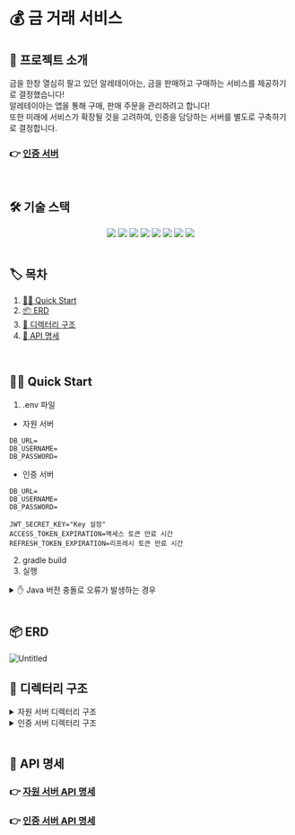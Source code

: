 # 💰 금 거래 서비스
## 💬 프로젝트 소개
금을 한창 열심히 팔고 있던 알레테이아는, 금을 판매하고 구매하는 서비스를 제공하기로 결정했습니다! </br>
알레테이아는 앱을 통해 구매, 판매 주문을 관리하려고 합니다! </br>
또한 미래에 서비스가 확장될 것을 고려하여, 인증을 담당하는 서버를 별도로 구축하기로 결정합니다.
</br>

### 👉 [인증 서버](https://github.com/jw427/gold-transaction-auth)
</br>

## 🛠️ 기술 스택
<div align=center>
  <img src="https://img.shields.io/badge/java-007396?style=for-the-badge&logo=java&logoColor=white">
  <img src="https://img.shields.io/badge/spring-6DB33F?style=for-the-badge&logo=spring&logoColor=white">
  <img src="https://img.shields.io/badge/springboot-6DB33F?style=for-the-badge&logo=springboot&logoColor=white">
  <img src="https://img.shields.io/badge/springdatajpa-13C100?style=for-the-badge&logo=spring&logoColor=white">
  <img src="https://img.shields.io/badge/springsecurity-6DB33F?style=for-the-badge&logo=springsecurity&logoColor=white">
  <img src="https://img.shields.io/badge/gradle-02303A?style=for-the-badge&logo=gradle&logoColor=white">
  <img src="https://img.shields.io/badge/mariaDB-003545?style=for-the-badge&logo=mariaDB&logoColor=white">
  <img src="https://img.shields.io/badge/gRPC-4285F4?style=for-the-badge&logo=google&logoColor=white">
</div>
</br>

## 🏷️ 목차
1. [🏃‍♀️ Quick Start](#quick-start)
2. [📦 ERD](#erd)
3. [📁 디렉터리 구조](#디렉터리-구조)
4. [💌 API 명세](#api-명세)

</br>

## 🏃‍♀️ Quick Start <a id="quick-start"></a>
1. .env 파일
- 자원 서버
```
DB_URL=
DB_USERNAME=
DB_PASSWORD=
```
- 인증 서버
```
DB_URL=
DB_USERNAME=
DB_PASSWORD=

JWT_SECRET_KEY="Key 설정"
ACCESS_TOKEN_EXPIRATION=액세스 토큰 만료 시간
REFRESH_TOKEN_EXPIRATION=리프레시 토큰 만료 시간
```
2. gradle build
3. 실행
<details>
  <summary>✋ Java 버전 충돌로 오류가 발생하는 경우</summary>
  <div markdown="1">
    <ul>
      <div>현재 프로젝트는 Java 17 버전을 사용중입니다.</div>
      <div>따라서 버전이 다른 경우 17 버전 jdk 파일을 다운로드 후</div>
      <div>root 경로에 <code>gradle.properties</code> 파일을 생성해 아래와 같이 다운로드 받은 파일의 경로를 설정해주세요.</div>
      <div><code>org.gradle.java.home=C:/corretto-17.0.12</code></div>
    </ul>
  </div>
</details>
</br>

## 📦 ERD <a id="erd"></a>
![Untitled](https://github.com/user-attachments/assets/02381a86-c5b9-4c33-9015-5c6ce39bbf07)
</br>

## 📁 디렉터리 구조 <a id="디렉터리-구조"></a>
<details>
<summary>자원 서버 디렉터리 구조</summary>
<div markdown="1">

```
src
├─main
│  ├─java
│  │  └─com
│  │      └─wanted
│  │          └─gold
│  │              │  GoldApplication.java
│  │              │
│  │              ├─client
│  │              │  │  AuthGrpcClient.java
│  │              │  │
│  │              │  └─dto
│  │              │          UserResponseDto.java
│  │              │
│  │              ├─config
│  │              │      SwaggerConfig.java
│  │              │
│  │              ├─exception
│  │              │  │  BadRequestException.java
│  │              │  │  BaseException.java
│  │              │  │  ConflictException.java
│  │              │  │  ErrorCode.java
│  │              │  │  ErrorResponse.java
│  │              │  │  ForbiddenException.java
│  │              │  │  NotFoundException.java
│  │              │  │  UnauthorizedException.java
│  │              │  │
│  │              │  └─handler
│  │              │          GlobalExceptionHandler.java
│  │              │
│  │              ├─order
│  │              │  ├─controller
│  │              │  │      DeliveryController.java
│  │              │  │      OrderController.java
│  │              │  │      PaymentController.java
│  │              │  │
│  │              │  ├─domain
│  │              │  │      Delivery.java
│  │              │  │      DeliveryStatus.java
│  │              │  │      Order.java
│  │              │  │      OrderStatus.java
│  │              │  │      OrderType.java
│  │              │  │      Payment.java
│  │              │  │      PaymentStatus.java
│  │              │  │
│  │              │  ├─dto
│  │              │  │      CreateOrderRequestDto.java
│  │              │  │      DeliveryResponseDto.java
│  │              │  │      ModifyDeliveryRequestDto.java
│  │              │  │      ModifyPaymentRequestDto.java
│  │              │  │      OrderDetailResponseDto.java
│  │              │  │      OrderListPaginationResponseDto.java
│  │              │  │      OrderListResponseDto.java
│  │              │  │      PaymentResponseDto.java
│  │              │  │
│  │              │  ├─repository
│  │              │  │      DeliveryRepository.java
│  │              │  │      OrderRepository.java
│  │              │  │      PaymentRepository.java
│  │              │  │
│  │              │  └─service
│  │              │          DeliveryService.java
│  │              │          OrderService.java
│  │              │          OrderValidator.java
│  │              │          PaymentService.java
│  │              │
│  │              └─product
│  │                  ├─controller
│  │                  │      PriceController.java
│  │                  │
│  │                  ├─domain
│  │                  │      GoldType.java
│  │                  │      Price.java
│  │                  │      PriceType.java
│  │                  │      Product.java
│  │                  │
│  │                  ├─dto
│  │                  │      CreatePriceRequestDto.java
│  │                  │
│  │                  ├─repository
│  │                  │      PriceRepository.java
│  │                  │      ProductRepository.java
│  │                  │
│  │                  └─service
│  │                          PriceService.java
│  │
│  ├─proto
│  │      auth.proto
│  │
│  └─resources
│          application.yml
│
└─test
    └─java
        └─com
            └─wanted
                └─gold
                        GoldApplicationTests.java
```

</div>
</details>
<details>
<summary>인증 서버 디렉터리 구조</summary>
<div markdown="1">

```
src
├─main
│  ├─java
│  │  └─com
│  │      └─wanted
│  │          └─gold
│  │              │  GoldApplication.java
│  │              │
│  │              ├─config
│  │              │      SwaggerConfig.java
│  │              │
│  │              ├─exception
│  │              │  │  BadRequestException.java
│  │              │  │  BaseException.java
│  │              │  │  ConflictException.java
│  │              │  │  ErrorCode.java
│  │              │  │  ErrorResponse.java
│  │              │  │  NotFoundException.java
│  │              │  │  UnauthorizedException.java
│  │              │  │
│  │              │  └─handler
│  │              │          GlobalExceptionHandler.java
│  │              │
│  │              ├─server
│  │              │      AuthServer.java
│  │              │
│  │              └─user
│  │                  ├─config
│  │                  │      SecurityConfig.java
│  │                  │      TokenAuthenticationFilter.java
│  │                  │      TokenProvider.java
│  │                  │
│  │                  ├─controller
│  │                  │      TokenController.java
│  │                  │      UserController.java
│  │                  │
│  │                  ├─domain
│  │                  │      Role.java
│  │                  │      Token.java
│  │                  │      User.java
│  │                  │      UserDetail.java
│  │                  │
│  │                  ├─dto
│  │                  │      SignUpRequestDto.java
│  │                  │      SignUpResponseDto.java
│  │                  │      TokenRequestDto.java
│  │                  │      TokenResponseDto.java
│  │                  │      UserLoginRequestDto.java
│  │                  │      UserLoginResponseDto.java
│  │                  │
│  │                  ├─repository
│  │                  │      TokenRepository.java
│  │                  │      UserRepository.java
│  │                  │
│  │                  └─service
│  │                          AuthServiceGrpcImpl.java
│  │                          TokenService.java
│  │                          UserDetailService.java
│  │                          UserService.java
│  │                          UserValidator.java
│  │
│  ├─proto
│  │      auth.proto
│  │
│  └─resources
│          application.yml
│
└─test
    └─java
        └─com
            └─wanted
                └─gold
                        GoldApplicationTests.java
```

</div>
</details>

</br>

## 💌 API 명세 <a id="api-명세"></a>
### 👉 [자원 서버 API 명세](https://documenter.getpostman.com/view/29531239/2sAXqmAQkQ)
### 👉 [인증 서버 API 명세](https://documenter.getpostman.com/view/29531239/2sAXqmA5Lp)
</br>
